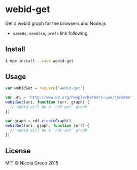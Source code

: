 # webid-get

Get a webid graph for the browsers and Node.js

- `sameAs`, `seeAlso`, `prefs` link following

## Install

```bash
$ npm install --save webid-get
```

## Usage

```javascript
var webidGet = require('webid-get')

var uri = 'http://www.w3.org/People/Berners-Lee/card#me'
webidGet(uri, function (err, graph) {
  // webid will be a `rdf-ext` graph
})

var graph = rdf.createGraph()
webidGet(uri, graph, function (err) {
  // webid will be a `rdf-ext` graph
})
```

## License

MIT &copy; Nicola Greco 2015
